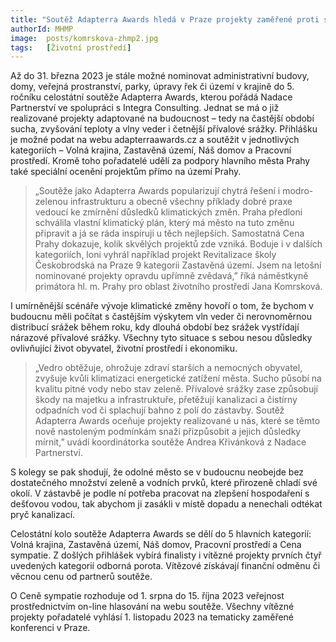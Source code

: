 ```yaml
---
title: "Soutěž Adapterra Awards hledá v Praze projekty zaměřené proti suchu, přehřívání nebo záplavám"
authorId: MHMP
image:  posts/komrskova-zhmp2.jpg
tags:   [Životní prostředí]
---
```


Až do 31. března 2023 je stále možné nominovat administrativní budovy, domy, veřejná prostranství, parky, úpravy řek či území v krajině do 5. ročníku celostátní soutěže Adapterra Awards, kterou pořádá Nadace Partnerství ve spolupráci s Integra Consulting. Jednat se má o již realizované projekty adaptované na budoucnost – tedy na častější období sucha, zvyšování teploty a vlny veder i četnější přívalové srážky. Přihlášku je možné podat na webu adapterraawards.cz a soutěžit v jednotlivých kategoriích – Volná krajina, Zastavěná území, Náš domov a Pracovní prostředí. Kromě toho pořadatelé udělí za podpory hlavního města Prahy také speciální ocenění projektům přímo na území Prahy.

> „Soutěže jako Adapterra Awards popularizují chytrá řešení i modro-zelenou infrastrukturu a obecně všechny příklady dobré praxe vedoucí ke zmírnění důsledků klimatických změn. Praha předloni schválila vlastní klimatický plán, který má město na tuto změnu připravit a já se ráda inspiruji u těch nejlepších. Samostatná Cena Prahy dokazuje, kolik skvělých projektů zde vzniká. Boduje i v dalších kategoriích, loni vyhrál například projekt Revitalizace školy Českobrodská na Praze 9 kategorii Zastavěná území. Jsem na letošní nominované projekty opravdu upřímně zvědavá,” říká náměstkyně primátora hl. m. Prahy pro oblast životního prostředí Jana Komrsková.

I umírněnější scénáře vývoje klimatické změny hovoří o tom, že bychom v budoucnu měli počítat s častějším výskytem vln veder či nerovnoměrnou distribucí srážek během roku, kdy dlouhá období bez srážek vystřídají nárazové přívalové srážky. Všechny tyto situace s sebou nesou důsledky ovlivňující život obyvatel, životní prostředí i ekonomiku.

> „Vedro obtěžuje, ohrožuje zdraví starších a nemocných obyvatel, zvyšuje kvůli klimatizaci energetické zatížení města. Sucho působí na kvalitu pitné vody nebo stav zeleně. Přívalové srážky zase způsobují škody na majetku a infrastruktuře, přetěžují kanalizaci a čistírny odpadních vod či splachují bahno z polí do zástavby. Soutěž Adapterra Awards oceňuje projekty realizované u nás, které se těmto nově nastoleným podmínkám snaží přizpůsobit a jejich důsledky mírnit,” uvádí koordinátorka soutěže Andrea Křivánková z Nadace Partnerství. 

S kolegy se pak shodují, že odolné město se v budoucnu neobejde bez dostatečného množství zeleně a vodních prvků, které přirozeně chladí své okolí. V zástavbě je podle ní potřeba pracovat na zlepšení hospodaření s dešťovou vodou, tak abychom ji zasákli v místě dopadu a nenechali odtékat pryč kanalizací. 

Celostátní kolo soutěže Adapterra Awards se dělí do 5 hlavních kategorií: Volná krajina, Zastavěná území, Náš domov, Pracovní prostředí a Cena sympatie. Z došlých přihlášek vybírá finalisty i vítězné projekty prvních čtyř uvedených kategorií odborná porota. Vítězové získávají finanční odměnu či věcnou cenu od partnerů soutěže.

O Ceně sympatie rozhoduje od 1. srpna do 15. října 2023 veřejnost prostřednictvím on-line hlasování na webu soutěže. Všechny vítězné projekty pořadatelé vyhlásí 1. listopadu 2023 na tematicky zaměřené konferenci v Praze. 
